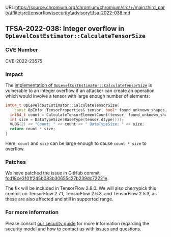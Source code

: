 URL:https://source.chromium.org/chromium/chromium/src/+/main:third_party\tflite\src\tensorflow\security\advisory\tfsa-2022-038.md
## TFSA-2022-038: Integer overflow in `OpLevelCostEstimator::CalculateTensorSize`

### CVE Number
CVE-2022-23575

### Impact
The [implementation of `OpLevelCostEstimator::CalculateTensorSize`](https://github.com/tensorflow/tensorflow/blob/a1320ec1eac186da1d03f033109191f715b2b130/tensorflow/core/grappler/costs/op_level_cost_estimator.cc#L1552-L1558) is vulnerable to an integer overflow if an attacker can create an operation which would involve a tensor with large enough number of elements:

```cc
int64_t OpLevelCostEstimator::CalculateTensorSize(
    const OpInfo::TensorProperties& tensor, bool* found_unknown_shapes) {
  int64_t count = CalculateTensorElementCount(tensor, found_unknown_shapes);
  int size = DataTypeSize(BaseType(tensor.dtype()));
  VLOG(2) << "Count: " << count << " DataTypeSize: " << size;
  return count * size;
}
```

Here, `count` and `size` can be large enough to cause `count * size` to overflow.

### Patches
We have patched the issue in GitHub commit [fcd18ce3101f245b083b30655c27b239dc72221e](https://github.com/tensorflow/tensorflow/commit/fcd18ce3101f245b083b30655c27b239dc72221e).

The fix will be included in TensorFlow 2.8.0. We will also cherrypick this commit on TensorFlow 2.7.1, TensorFlow 2.6.3, and TensorFlow 2.5.3, as these are also affected and still in supported range.

### For more information
Please consult [our security guide](https://github.com/tensorflow/tensorflow/blob/master/SECURITY.md) for more information regarding the security model and how to contact us with issues and questions.

